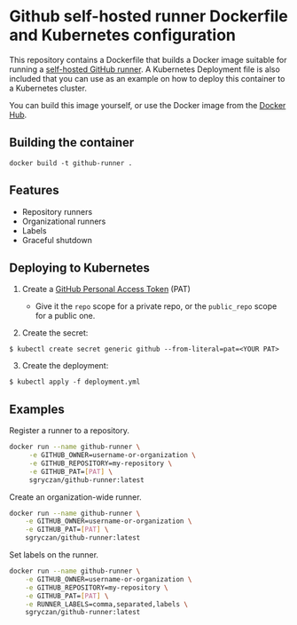 # Github self-hosted runner Dockerfile and Kubernetes configuration

This repository contains a Dockerfile that builds a Docker image suitable for running a [self-hosted GitHub runner](https://sanderknape.com/2020/03/self-hosted-github-actions-runner-kubernetes/). A Kubernetes Deployment file is also included that you can use as an example on how to deploy this container to a Kubernetes cluster.

You can build this image yourself, or use the Docker image from the [Docker Hub](https://hub.docker.com/repository/docker/sanderknape/github-runner/general).

## Building the container

`docker build -t github-runner .`

## Features

* Repository runners
* Organizational runners
* Labels
* Graceful shutdown

## Deploying to Kubernetes

1. Create a [GitHub Personal Access Token](https://docs.github.com/en/github/authenticating-to-github/creating-a-personal-access-token) (PAT)
    * Give it the `repo` scope for a private repo, or the `public_repo` scope for a public one.

2. Create the secret:
 ```
 $ kubectl create secret generic github --from-literal=pat=<YOUR PAT>
 ```

3. Create the deployment:
```
$ kubectl apply -f deployment.yml
```

## Examples

Register a runner to a repository.

```sh
docker run --name github-runner \
     -e GITHUB_OWNER=username-or-organization \
     -e GITHUB_REPOSITORY=my-repository \
     -e GITHUB_PAT=[PAT] \
     sgryczan/github-runner:latest
```

Create an organization-wide runner.

```sh
docker run --name github-runner \
    -e GITHUB_OWNER=username-or-organization \
    -e GITHUB_PAT=[PAT] \
    sgryczan/github-runner:latest
```

Set labels on the runner.

```sh
docker run --name github-runner \
    -e GITHUB_OWNER=username-or-organization \
    -e GITHUB_REPOSITORY=my-repository \
    -e GITHUB_PAT=[PAT] \
    -e RUNNER_LABELS=comma,separated,labels \
    sgryczan/github-runner:latest
```


